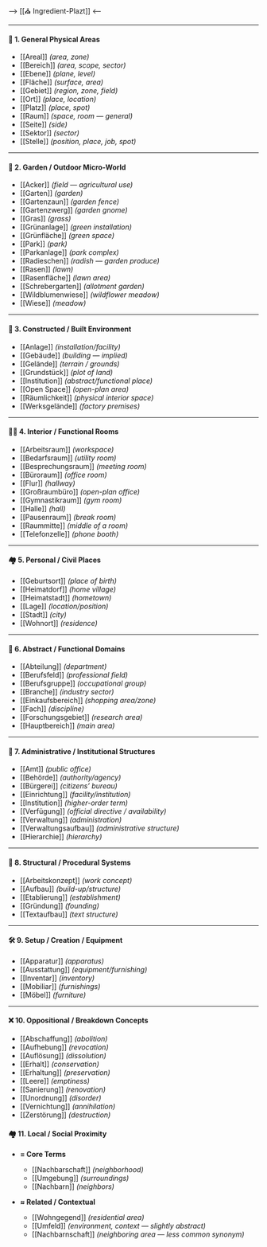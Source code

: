 --> [[⛪ Ingredient-Plazt]] <--

---
#### 🧱 1. General Physical Areas
- [[Areal]] *(area, zone)*
- [[Bereich]] *(area, scope, sector)*
- [[Ebene]] *(plane, level)*
- [[Fläche]] *(surface, area)*
- [[Gebiet]] *(region, zone, field)*
- [[Ort]] *(place, location)*
- [[Platz]] *(place, spot)*
- [[Raum]] *(space, room — general)*
- [[Seite]] *(side)*
- [[Sektor]] *(sector)*
- [[Stelle]] *(position, place, job, spot)*

---

#### 🏡 2. Garden / Outdoor Micro-World
- [[Acker]] *(field — agricultural use)*
- [[Garten]] *(garden)*
- [[Gartenzaun]] *(garden fence)*
- [[Gartenzwerg]] *(garden gnome)*
- [[Gras]] *(grass)*
- [[Grünanlage]] *(green installation)*
- [[Grünfläche]] *(green space)*
- [[Park]] *(park)*
- [[Parkanlage]] *(park complex)*
- [[Radieschen]] *(radish — garden produce)*
- [[Rasen]] *(lawn)*
- [[Rasenfläche]] *(lawn area)*
- [[Schrebergarten]] *(allotment garden)*
- [[Wildblumenwiese]] *(wildflower meadow)*
- [[Wiese]] *(meadow)*

---

#### 🧰 3. Constructed / Built Environment
- [[Anlage]] *(installation/facility)*
- [[Gebäude]] *(building — implied)*
- [[Gelände]] *(terrain / grounds)*
- [[Grundstück]] *(plot of land)*
- [[Institution]] *(abstract/functional place)*
- [[Open Space]] *(open-plan area)*
- [[Räumlichkeit]] *(physical interior space)*
- [[Werksgelände]] *(factory premises)*

---

#### 🧑‍💼 4. Interior / Functional Rooms
- [[Arbeitsraum]] *(workspace)*
- [[Bedarfsraum]] *(utility room)*
- [[Besprechungsraum]] *(meeting room)*
- [[Büroraum]] *(office room)*
- [[Flur]] *(hallway)*
- [[Großraumbüro]] *(open-plan office)*
- [[Gymnastikraum]] *(gym room)*
- [[Halle]] *(hall)*
- [[Pausenraum]] *(break room)*
- [[Raummitte]] *(middle of a room)*
- [[Telefonzelle]] *(phone booth)*

---

#### 🏘️ 5. Personal / Civil Places
- [[Geburtsort]] *(place of birth)*
- [[Heimatdorf]] *(home village)*
- [[Heimatstadt]] *(hometown)*
- [[Lage]] *(location/position)*
- [[Stadt]] *(city)*
- [[Wohnort]] *(residence)*

---

#### 🧭 6. Abstract / Functional Domains
- [[Abteilung]] *(department)*
- [[Berufsfeld]] *(professional field)*
- [[Berufsgruppe]] *(occupational group)*
- [[Branche]] *(industry sector)*
- [[Einkaufsbereich]] *(shopping area/zone)*
- [[Fach]] *(discipline)*
- [[Forschungsgebiet]] *(research area)*
- [[Hauptbereich]] *(main area)*

---

#### 🏢 7. Administrative / Institutional Structures
- [[Amt]] *(public office)*
- [[Behörde]] *(authority/agency)*
- [[Bürgerei]] *(citizens’ bureau)*
- [[Einrichtung]] *(facility/institution)*
- [[Institution]] *(higher-order term)*
- [[Verfügung]] *(official directive / availability)*
- [[Verwaltung]] *(administration)*
- [[Verwaltungsaufbau]] *(administrative structure)*
- [[Hierarchie]] *(hierarchy)*

---

#### 🧱 8. Structural / Procedural Systems
- [[Arbeitskonzept]] *(work concept)*
- [[Aufbau]] *(build-up/structure)*
- [[Etablierung]] *(establishment)*
- [[Gründung]] *(founding)*
- [[Textaufbau]] *(text structure)*

---

#### 🛠️ 9. Setup / Creation / Equipment
- [[Apparatur]] *(apparatus)*
- [[Ausstattung]] *(equipment/furnishing)*
- [[Inventar]] *(inventory)*
- [[Mobiliar]] *(furnishings)*
- [[Möbel]] *(furniture)*

---

#### ❌ 10. Oppositional / Breakdown Concepts
- [[Abschaffung]] *(abolition)*
- [[Aufhebung]] *(revocation)*
- [[Auflösung]] *(dissolution)*
- [[Erhalt]] *(conservation)*
- [[Erhaltung]] *(preservation)*
- [[Leere]] *(emptiness)*
- [[Sanierung]] *(renovation)*
- [[Unordnung]] *(disorder)*
- [[Vernichtung]] *(annihilation)*
- [[Zerstörung]] *(destruction)*

#### 🏘️ 11. Local / Social Proximity
- **= Core Terms**
	- [[Nachbarschaft]] *(neighborhood)*
	- [[Umgebung]] *(surroundings)*
	- [[Nachbarn]] *(neighbors)*

- **≈ Related / Contextual**
	- [[Wohngegend]] *(residential area)*
	- [[Umfeld]] *(environment, context — slightly abstract)*
	- [[Nachbarnschaft]] *(neighboring area — less common synonym)*